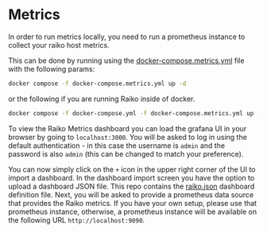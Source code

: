 # Metrics

In order to run metrics locally, you need to run a prometheus instance to collect your raiko host metrics.

This can be done by running using the [docker-compose.metrics.yml](./docker/docker-compose.metrics.yml) file with the following
params:

```bash
docker compose -f docker-compose.metrics.yml up -d
```

or the following if you are running Raiko inside of docker.

```bash
docker compose -f docker-compose.yml -f docker-compose.metrics.yml up -d 
```

To view the Raiko Metrics dashboard you can load the grafana UI in your browser by going to `localhost:3000`.
You will be asked to log in using the default authentication - in this case the username is `admin` and the
password is also `admin` (this can be changed to match your preference).

You can now simply click on the `+` icon in the upper right corner of the UI to import a dashboard.
In the dashboard import screen you have the option to upload a dashboard JSON file.
This repo contains the [raiko.json](/docker/monitoring/grafana/raiko.json) dashboard definition file.
Next, you will be asked to provide a prometheus data source that provides the Raiko metrics.
If you have your own setup, please use that prometheus instance, otherwise, a prometheus instance will be available
on the following URL `http://localhost:9090`.
